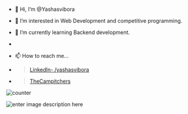 - 👋 Hi, I’m @Yashasvibora
- 👀 I’m interested in Web Development and competitive programming.
- 🌱 I’m currently learning Backend development.
- 

- 📫 How to reach me...
- > [LinkedIn- /yashasvibora](https://www.linkedin.com/in/yashasvibora/)
- > [TheCampitchers](pacific-dawn-80914.herokuapp.com)

![counter](https://[yashasvibora].m.pipedream.net)



![enter image description here](https://github-readme-stats.vercel.app/api?username=Yashasvibora&&show_icons=true&title_color=ffffff&icon_color=bb2acf&text_color=daf7dc&bg_color=151515)



<!---
Yashasvibora/Yashasvibora is a ✨ special ✨ repository because its `README.md` (this file) appears on your GitHub profile.
You can click the Preview link to take a look at your changes.
--->
